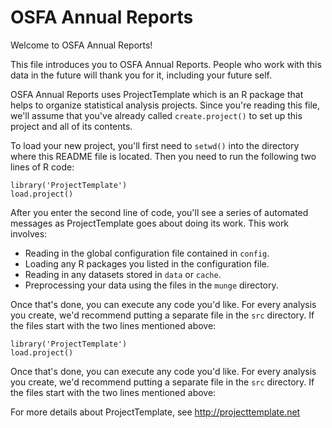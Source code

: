 # OSFA Annual Reports

Welcome to OSFA Annual Reports!

This file introduces you to OSFA Annual Reports. People who work with this data 
in the future will thank you for it, including your future self.

OSFA Annual Reports uses ProjectTemplate which is an R package that helps to organize 
statistical analysis projects. Since you're reading this file, we'll assume that you've 
already called `create.project()` to set up this project and all of its contents.


To load your new project, you'll first need to `setwd()` into the directory where this 
README file is located. Then you need to run the following two lines of R code:

	library('ProjectTemplate')
	load.project()

After you enter the second line of code, you'll see a series of automated messages as 
ProjectTemplate goes about doing its work. This work involves:

* Reading in the global configuration file contained in `config`.
* Loading any R packages you listed in the configuration file.
* Reading in any datasets stored in `data` or `cache`.
* Preprocessing your data using the files in the `munge` directory.

Once that's done, you can execute any code you'd like. For every analysis
you create, we'd recommend putting a separate file in the `src` directory.
If the files start with the two lines mentioned above:

	library('ProjectTemplate')
	load.project()

Once that's done, you can execute any code you'd like. For every analysis you create, 
we'd recommend putting a separate file in the `src` directory. If the files start with the 
two lines mentioned above:

For more details about ProjectTemplate, see http://projecttemplate.net
